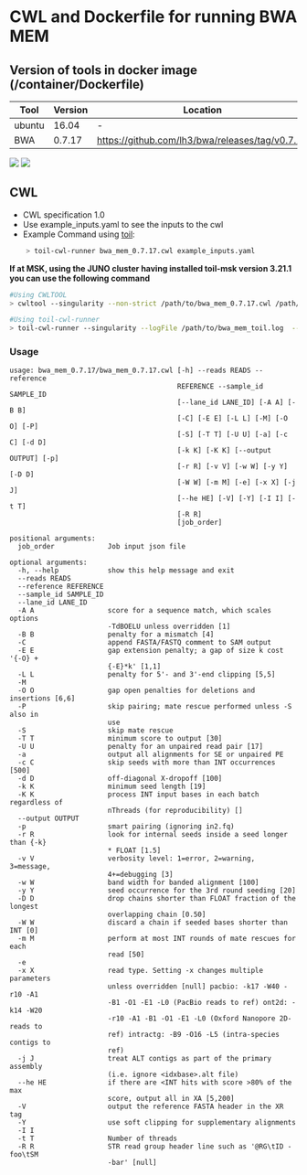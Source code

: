 # CWL and Dockerfile for running BWA MEM

## Version of tools in docker image (/container/Dockerfile)

| Tool	| Version	| Location	|
|---	|---	|---	|
| ubuntu  	| 16.04  	|  -	|
| BWA  	| 0.7.17	|  https://github.com/lh3/bwa/releases/tag/v0.7.17	|

[![](https://images.microbadger.com/badges/version/mskaccess/bwa_mem_0.7.17.svg)](https://microbadger.com/images/mskaccess/bwa_mem_0.7.17 "Get your own version badge on microbadger.com") [![](https://images.microbadger.com/badges/image/mskaccess/bwa_mem_0.7.17.svg)](https://microbadger.com/images/mskaccess/bwa_mem_0.7.17 "Get your own image badge on microbadger.com")

## CWL

- CWL specification 1.0
- Use example_inputs.yaml to see the inputs to the cwl
- Example Command using [toil](https://toil.readthedocs.io):

```bash
    > toil-cwl-runner bwa_mem_0.7.17.cwl example_inputs.yaml
```

**If at MSK, using the JUNO cluster having installed toil-msk version 3.21.1 you can use the following command**

```bash
#Using CWLTOOL
> cwltool --singularity --non-strict /path/to/bwa_mem_0.7.17.cwl /path/to/inputs.yaml

#Using toil-cwl-runner
> toil-cwl-runner --singularity --logFile /path/to/bwa_mem_toil.log  --jobStore /path/to/bwa_mem_jobStore --batchSystem lsf --workDir /path/to/bwa_mem_toil_log --outdir . --writeLogs /path/to/bwa_mem_toil_log --logLevel DEBUG --stats --retryCount 2 --disableCaching --disableChaining --maxLogFileSize 20000000000 /path/to/bwa_mem_0.7.17.cwl /path/to/inputs.yaml > bwa_mem_toil.stdout 2> bwa_mem_toil.stderr &
```

### Usage

```
usage: bwa_mem_0.7.17/bwa_mem_0.7.17.cwl [-h] --reads READS --reference
                                         REFERENCE --sample_id SAMPLE_ID
                                         [--lane_id LANE_ID] [-A A] [-B B]
                                         [-C] [-E E] [-L L] [-M] [-O O] [-P]
                                         [-S] [-T T] [-U U] [-a] [-c C] [-d D]
                                         [-k K] [-K K] [--output OUTPUT] [-p]
                                         [-r R] [-v V] [-w W] [-y Y] [-D D]
                                         [-W W] [-m M] [-e] [-x X] [-j J]
                                         [--he HE] [-V] [-Y] [-I I] [-t T]
                                         [-R R]
                                         [job_order]

positional arguments:
  job_order             Job input json file

optional arguments:
  -h, --help            show this help message and exit
  --reads READS
  --reference REFERENCE
  --sample_id SAMPLE_ID
  --lane_id LANE_ID
  -A A                  score for a sequence match, which scales options
                        -TdBOELU unless overridden [1]
  -B B                  penalty for a mismatch [4]
  -C                    append FASTA/FASTQ comment to SAM output
  -E E                  gap extension penalty; a gap of size k cost '{-O} +
                        {-E}*k' [1,1]
  -L L                  penalty for 5'- and 3'-end clipping [5,5]
  -M
  -O O                  gap open penalties for deletions and insertions [6,6]
  -P                    skip pairing; mate rescue performed unless -S also in
                        use
  -S                    skip mate rescue
  -T T                  minimum score to output [30]
  -U U                  penalty for an unpaired read pair [17]
  -a                    output all alignments for SE or unpaired PE
  -c C                  skip seeds with more than INT occurrences [500]
  -d D                  off-diagonal X-dropoff [100]
  -k K                  minimum seed length [19]
  -K K                  process INT input bases in each batch regardless of
                        nThreads (for reproducibility) []
  --output OUTPUT
  -p                    smart pairing (ignoring in2.fq)
  -r R                  look for internal seeds inside a seed longer than {-k}
                        * FLOAT [1.5]
  -v V                  verbosity level: 1=error, 2=warning, 3=message,
                        4+=debugging [3]
  -w W                  band width for banded alignment [100]
  -y Y                  seed occurrence for the 3rd round seeding [20]
  -D D                  drop chains shorter than FLOAT fraction of the longest
                        overlapping chain [0.50]
  -W W                  discard a chain if seeded bases shorter than INT [0]
  -m M                  perform at most INT rounds of mate rescues for each
                        read [50]
  -e
  -x X                  read type. Setting -x changes multiple parameters
                        unless overridden [null] pacbio: -k17 -W40 -r10 -A1
                        -B1 -O1 -E1 -L0 (PacBio reads to ref) ont2d: -k14 -W20
                        -r10 -A1 -B1 -O1 -E1 -L0 (Oxford Nanopore 2D-reads to
                        ref) intractg: -B9 -O16 -L5 (intra-species contigs to
                        ref)
  -j J                  treat ALT contigs as part of the primary assembly
                        (i.e. ignore <idxbase>.alt file)
  --he HE               if there are <INT hits with score >80% of the max
                        score, output all in XA [5,200]
  -V                    output the reference FASTA header in the XR tag
  -Y                    use soft clipping for supplementary alignments
  -I I
  -t T                  Number of threads
  -R R                  STR read group header line such as '@RG\tID -foo\tSM
                        -bar' [null]
```
